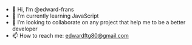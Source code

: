 - 👋 Hi, I’m @edward-frans
- 🌱 I’m currently learning JavaScript
- 💞️ I’m looking to collaborate on any project that help me to be a better developer
- 📫 How to reach me: edwardftg80@gmail.com

<!---
edward-frans/edward-frans is a ✨ special ✨ repository because its `README.md` (this file) appears on your GitHub profile.
You can click the Preview link to take a look at your changes.
--->
